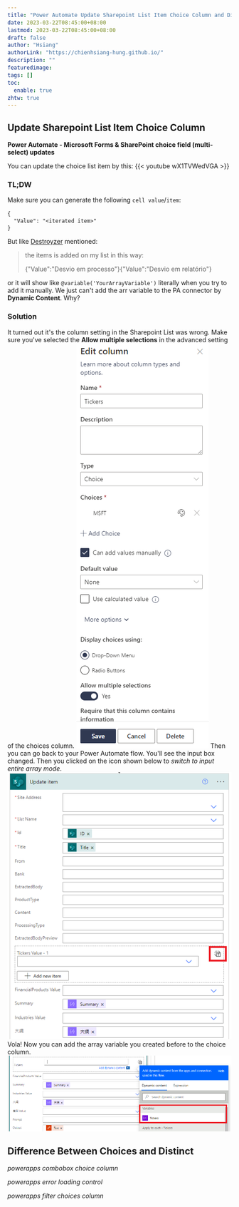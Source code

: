 ```yaml
---
title: "Power Automate Update Sharepoint List Item Choice Column and Difference Between Choices and Distinct"
date: 2023-03-22T08:45:00+08:00
lastmod: 2023-03-22T08:45:00+08:00
draft: false
author: "Hsiang"
authorLink: "https://chienhsiang-hung.github.io/"
description: ""
featuredimage: 
tags: []
toc:
  enable: true
zhtw: true
---
```

## Update Sharepoint List Item Choice Column
**Power Automate - Microsoft Forms & SharePoint choice field (multi-select) updates**

You can update the choice list item by this:
{{< youtube wX1TVWedVGA >}}

### TL;DW
Make sure you can generate the following `cell value`/`item`:
```
{
  "Value": "<iterated item>"
}
```
But like [Destroyzer](https://www.youtube.com/channel/UCoKVtS-C2ON7pP9MxXB5-NQ) mentioned:
> the items is added on my list in this way:
> 
> {"Value":"Desvio em processo"}{"Value":"Desvio em relatório"}

or it will show like `@variable('YourArrayVariable')` literally when you try to add it manually. We just can't add the arr variable to the PA connector by **Dynamic Content**. Why?

### Solution
It turned out it's the column setting in the Sharepoint List was wrong. Make sure you've selected the **Allow multiple selections** in the advanced setting of the choices column.
![column-setting-choice-AllowMultipleSelections.png](column-setting-choice-AllowMultipleSelections.png "column-setting-choice-AllowMultipleSelections")
Then you can go back to your Power Automate flow. You'll see the input box changed. Then you clicked on the icon shown below to *switch to input entire array mode*.
![switch-to-input-entire-array.png](switch-to-input-entire-array.png "switch-to-input-entire-array")
Vola! Now you can add the array variable you created before to the choice column.
![you-will-be-able-to-see-your-arr.png](you-will-be-able-to-see-your-arr.png "you-will-be-able-to-see-your-arr")

## Difference Between Choices and Distinct
*powerapps combobox choice column*

*powerapps error loading control*

*powerapps filter choices column*